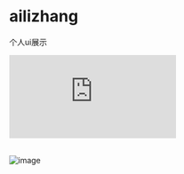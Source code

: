 # ailizhang
个人ui展示

![image](https://www.darkal.cn/imgd.php?src=/2016/09/WechatIMG79.jpeg&width=350&t=1)<br><br>


![image](https://lanhuapp.com/web/#/item/project/board/detail?pid=7bc749a1-81ca-4b2a-9e29-9a4f0645cec7&project_id=7bc749a1-81ca-4b2a-9e29-9a4f0645cec7&image_id=1b74b0ae-1709-4bb2-801b-4bd6a2585c7a)<br><br>

